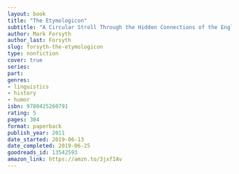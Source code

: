 ```yaml
---
layout: book
title: "The Etymologicon"
subtitle: "A Circular Stroll Through the Hidden Connections of the English Language"
author: Mark Forsyth
author_last: Forsyth
slug: forsyth-the-etymologicon
type: nonfiction
cover: true
series: 
part: 
genres:
- linguistics
- history
- humor
isbn: 9780425260791
rating: 5
pages: 304
format: paperback
publish_year: 2011
date_started: 2019-06-13
date_completed: 2019-06-25
goodreads_id: 13542593
amazon_link: https://amzn.to/3jxfIAv
---
```

